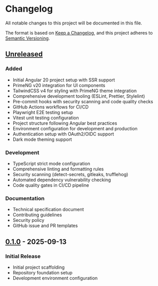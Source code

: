 # Changelog

All notable changes to this project will be documented in this file.

The format is based on [Keep a Changelog](https://keepachangelog.com/en/1.0.0/),
and this project adheres to [Semantic Versioning](https://semver.org/spec/v2.0.0.html).

## [Unreleased]

### Added

- Initial Angular 20 project setup with SSR support
- PrimeNG v20 integration for UI components
- TailwindCSS v4 for styling with PrimeNG theme integration
- Comprehensive development tooling (ESLint, Prettier, Stylelint)
- Pre-commit hooks with security scanning and code quality checks
- GitHub Actions workflows for CI/CD
- Playwright E2E testing setup
- Vitest unit testing configuration
- Project structure following Angular best practices
- Environment configuration for development and production
- Authentication setup with OAuth2/OIDC support
- Dark mode theming support

### Development

- TypeScript strict mode configuration
- Comprehensive linting and formatting rules
- Security scanning (detect-secrets, gitleaks, trufflehog)
- Automated dependency vulnerability checking
- Code quality gates in CI/CD pipeline

### Documentation

- Technical specification document
- Contributing guidelines
- Security policy
- GitHub issue and PR templates

## [0.1.0] - 2025-09-13

### Initial Release

- Initial project scaffolding
- Repository foundation setup
- Development environment configuration

[Unreleased]: https://github.com/Recipe-Web-App/admin-ui-service/compare/v0.1.0...HEAD
[0.1.0]: https://github.com/Recipe-Web-App/admin-ui-service/releases/tag/v0.1.0
